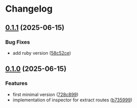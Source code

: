 # Changelog

## [0.1.1](https://github.com/a-chacon/oas_hanami/compare/oas_hanami/v0.1.0...oas_hanami/v0.1.1) (2025-06-15)


### Bug Fixes

* add ruby version ([58c52ce](https://github.com/a-chacon/oas_hanami/commit/58c52cec9dcf592ab1a9b4172a6286a693f756db))

## [0.1.0](https://github.com/a-chacon/oas_hanami/compare/oas_hanami-v0.0.1...oas_hanami/v0.1.0) (2025-06-15)


### Features

* first minimal version ([728c899](https://github.com/a-chacon/oas_hanami/commit/728c8990fd9a68a44ff580ad34f9716995b919ee))
* implementation of inspector for extract routes ([b735999](https://github.com/a-chacon/oas_hanami/commit/b7359999c4a4af94c195a6e4e244b9ad73f93750))
